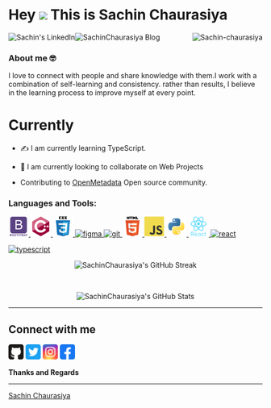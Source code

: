 # Hey <img src="https://raw.githubusercontent.com/iampavangandhi/iampavangandhi/master/gifs/Hi.gif" width= "28px"/> This is Sachin Chaurasiya
 
<p align="center">
  
  <a href="https://www.linkedin.com/in/sachin-chaurasiya/">
    <img align="left" alt="Sachin's LinkedIn" title="My LinkedIn Followers" src="https://img.shields.io/badge/LinkedIn-1K-blue?color=blue&label=LinkedIn&logo=linkedin&logoColor=white&style=for-the-badge" />
  </a>
  <a href="https://sachinchaurasiya.hashnode.dev/">
    <img align="left" alt="SachinChaurasiya Blog" title="My Blog" src="https://img.shields.io/badge/Hashnode-2962FF?style=for-the-badge&logo=hashnode&logoColor=white" />
  </a>
</p>
<p align="right">
<img src="https://komarev.com/ghpvc/?username=Sachin-chaurasiya&label=Profile+Visitors&color=green" alt="Sachin-chaurasiya" /> 
</p>	
  

### About me 🤓
I love to connect with people and share knowledge with them.I work with a combination of self-learning and consistency. rather than results, I believe in the learning process to improve myself at every point.
  
 # Currently
 
  - ✍️ I am currently learning TypeScript.
  
  - 🌱  I am currently looking to collaborate on Web Projects 
 
  - Contributing to [OpenMetadata](https://github.com/open-metadata/OpenMetadata) Open source community.
  
  


<h3 align="left">Languages and Tools:</h3>
<div>
<p align="left"> <a href="https://getbootstrap.com" target="_blank"> <img src="https://raw.githubusercontent.com/devicons/devicon/master/icons/bootstrap/bootstrap-plain-wordmark.svg" alt="bootstrap" width="40" height="40"/> </a> <a href="https://www.w3schools.com/cpp/" target="_blank"> <img src="https://raw.githubusercontent.com/devicons/devicon/master/icons/cplusplus/cplusplus-original.svg" alt="cplusplus" width="40" height="40"/> </a> <a href="https://www.w3schools.com/css/" target="_blank"> <img src="https://raw.githubusercontent.com/devicons/devicon/master/icons/css3/css3-original-wordmark.svg" alt="css3" width="40" height="40"/> </a> <a href="https://www.figma.com/" target="_blank"> <img src="https://www.vectorlogo.zone/logos/figma/figma-icon.svg" alt="figma" width="40" height="40"/> </a> <a href="https://git-scm.com/" target="_blank"> <img src="https://www.vectorlogo.zone/logos/git-scm/git-scm-icon.svg" alt="git" width="40" height="40"/> </a> <a href="https://www.w3.org/html/" target="_blank"> <img src="https://raw.githubusercontent.com/devicons/devicon/master/icons/html5/html5-original-wordmark.svg" alt="html5" width="40" height="40"/> </a> <a href="https://developer.mozilla.org/en-US/docs/Web/JavaScript" target="_blank"> <img src="https://raw.githubusercontent.com/devicons/devicon/master/icons/javascript/javascript-original.svg" alt="javascript" width="40" height="40"/> </a>  <a href="https://www.python.org" target="_blank"> <img src="https://raw.githubusercontent.com/devicons/devicon/master/icons/python/python-original.svg" alt="python" width="40" height="40"/> </a> <a href="https://reactjs.org/" target="_blank"> <img src="https://raw.githubusercontent.com/devicons/devicon/master/icons/react/react-original-wordmark.svg" alt="react" width="40" height="40"/> </a>
<a href="https://www.djangoproject.com/" target="_blank"> <img src="https://img.icons8.com/color/2x/django.png" alt="react" width="40" height="40"/> </a>
</p>
<a href="https://www.typescriptlang.org/" target="_blank"> <img src="https://img.icons8.com/color/344/typescript.png" alt="typescript" width="40" height="40"/> </a>
</p>
</div>


<div align="center">
  
  ![SachinChaurasiya's GitHub Streak](http://github-readme-streak-stats.herokuapp.com?user=Sachin-chaurasiya&theme=dracula&hide_border=true)

<br/>

  ![SachinChaurasiya's GitHub Stats](https://github-readme-stats.vercel.app/api?username=Sachin-chaurasiya&show_icons=true&theme=dracula)
   	
  
  
</div>

---
## Connect with me


  <a href = https://github.com/Sachin-chaurasiya><img src=https://raw.githubusercontent.com/edent/SuperTinyIcons/master/images/svg/github.svg height='30' weight='30'></a>
  <a href = https://twitter.com/sachindotcom><img src=https://raw.githubusercontent.com/edent/SuperTinyIcons/master/images/svg/twitter.svg height='30' weight='30'></a>
  <a href = "https://www.instagram.com/chotey87/"><img src=https://raw.githubusercontent.com/edent/SuperTinyIcons/master/images/svg/instagram.svg height='30' weight='30'></a>
<a href = "https://www.facebook.com/sachin.chaurasiya.10441/" ><img src=https://raw.githubusercontent.com/edent/SuperTinyIcons/master/images/svg/facebook.svg height='30' weight='30'></a>

**Thanks and Regards**
<hr/>

[Sachin Chaurasiya](https://www.linkedin.com/in/sachin-chaurasiya/)
